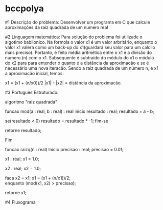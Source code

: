 # bccpolya

#1 Descrição do problema:
Desenvolver um programa em C que calcule aproximações da raiz quadrada de um numero real

#2 Linguagem matemática:
Para solução do problema foi utilizade o algotimo babilonico.
Na formola o valor x1 é um valor arbritário, enquanto o valor x1 valerá como um back-up do x1(guardará seu valor para um calcilo mais preciso).
Portanto, é feito média aritmética entre o x1 e a divisão do numero (n) com o x1. Subsequente é subtraido do módulo do x1 o módulo do x2 para para entender o quanto é a distância da aproximacão e se é necessário uma nova iteracão.
Sendo a raiz quadrada de um número n, e x1 a aproximacão inicial, temos:

x1 = (x1 + (n/x0))/2 |x1| - |x2| = distância da aproximacão.

#3 Português Estruturado:

algoritmo "raiz quadrada"

funcao mod(a : real, b : real) : real inicio resultado : real; resultado = a - b;

se(resultado < 0)
    resultado = resultado * -1;
fim-se

retorne resultado;

Fim

funcao raizq(n : real) Inicio precisao : real; precisao = 0.01;

x1 : real;
x1 = 1.0;

x2 : real;
x2 = 1.0;

faca
    x2 = x1;
    x1 = (x1 + (n/x1))/2;     
enquanto (mod(x1, x2) > precisao);

retorne x1;

#4 Fluxograma
